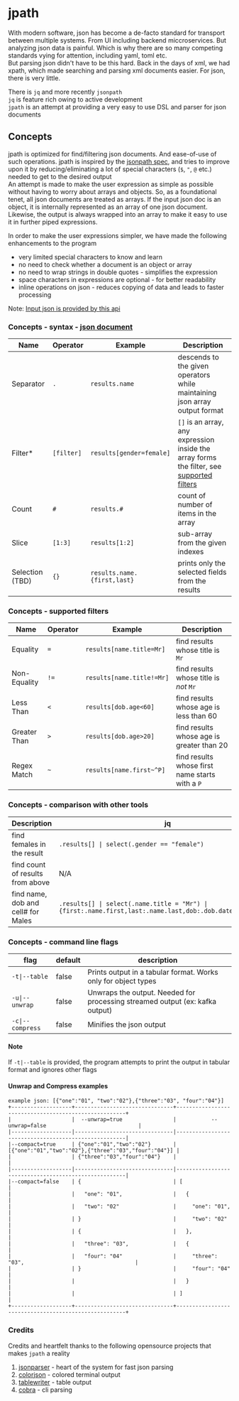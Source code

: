 # jpath

With modern software, json has become a de-facto standard 
for transport between multiple systems. 
From UI including backend miccroservices.
But analyzing json data is painful. Which is why there are so many competing standards
vying for attention, including yaml, toml etc. 
<br>
But parsing json didn't have to be this hard. Back in the days of xml, we had xpath, 
which made searching and parsing xml documents easier. For json, there is very little.

There is `jq` and more recently `jsonpath` 
<br>
`jq` is feature rich owing to active development
<br>
`jpath` is an attempt at providing a very easy to use DSL and parser for json documents

## Concepts

jpath is optimized for find/filtering json documents. And ease-of-use of such operations. 
jpath is inspired by the [jsonpath spec](https://github.com/json-path/JsonPath), 
and tries to improve upon it by reducing/eliminating a lot of special characters (`$`, `"`, `@` etc.)
needed to get to the desired output 
<br>
An attempt is made to make the user expression as simple as possible without having to worry about arrays and objects. 
So, as a foundational tenet, all json documents are treated as arrays. If the input json doc is an object, 
it is internally represented as an array of one json document. Likewise, the output is always wrapped into an array
to make it easy to use it in further piped expressions.

In order to make the user expressions simpler, we have made the following enhancements to the program
* very limited special characters to know and learn
* no need to check whether a document is an object or array
* no need to wrap strings in double quotes - simplifies the expression
* space characters in expressions are optional - for better readability
* inline operations on json - reduces copying of data and leads to faster processing

Note: [Input json is provided by this api](https://randomuser.me/api/?results=10)

### Concepts - syntax - [json document](https://randomuser.me/api/?results=10)

|Name        | Operator | Example                        | Description   |
|------------|----------|--------------------------------|---------------|
| Separator  | `.`      | `results.name`                 | descends to the given operators while maintaining json array output format
| Filter*    |`[filter]`| `results[gender=female]`       | `[]` is an array, any expression inside the array forms the filter, see [supported filters](#concepts---supported-filters)
| Count      | `#`      | `results.#`                    | count of number of items in the array
| Slice      | `[1:3]`  | `results[1:2]`                 | sub-array from the given indexes
| Selection (TBD)| `{}` | `results.name.{first,last}`    | prints only the selected fields from the results

### Concepts - supported filters
|Name        | Operator | Example                        | Description   |
|------------|----------|--------------------------------|---------------|
| Equality   | `=`      | `results[name.title=Mr]`       | find results whose title is `Mr`
|Non-Equality| `!=`     | `results[name.title!=Mr]`      | find results whose title is _not_ `Mr`
| Less Than  | `<`      | `results[dob.age<60]`          | find results whose age is less than 60
|Greater Than| `>`      | `results[dob.age>20]`          | find results whose age is greater than 20 
| Regex Match| `~`      | `results[name.first~^P]`       | find results whose first name starts with a `P`

### Concepts - comparison with other tools
| Description                         | jq                      | jsonpath                          | jpath    |
|-------------------------------------|-------------------------|-----------------------------------|-----------|
| find females in the result          | `.results[] \| select(.gender == "female")` | `$.results[?(@.gender=="female")]` | `results[gender=female]`
| find count of results from above    | N/A                     | N/A                               | `results[gender=female].#`
| find name, dob and cell# for Males  | `.results[] \| select(.name.title = "Mr") \| {first:.name.first,last:.name.last,dob:.dob.date,cell:.cell}` | N/A | `'results[name.title=Mr].{name.first,name.last,dob.date,cell}'`

### Concepts - command line flags
| flag                  |  default  | description      |
|-----------------------|-----------|------------------|
| `-t\|--table`         | false     | Prints output in a tabular format. Works only for object types
| `-u\|--unwrap`        | false     | Unwraps the output. Needed for processing streamed output (ex: kafka output)
| `-c\|--compress`      | false     | Minifies the json output

#### Note
If `-t|--table` is provided, the program attempts to print the output in tabular format and ignores other flags

#### Unwrap and Compress examples
```
example json: [{"one":"01", "two":"02"},{"three":"03", "four":"04"}]
+-------------------+-------------------------------+------------------------------------------------------+
|                   |  --unwrap=true                |           --unwrap=false                             |
|-------------------|-------------------------------|------------------------------------------------------|
|--compact=true     | {"one":"01","two":"02"}       | [{"one":"01","two":"02"},{"three":"03","four":"04"}] |
|                   | {"three":"03","four":"04"}    |                                                      |
|-------------------|-------------------------------|------------------------------------------------------|
|--compact=false    | {                             | [                                                    |
|                   |   "one": "01",                |   {                                                  |
|                   |   "two": "02"                 |     "one": "01",                                     |
|                   | }                             |     "two": "02"                                      |
|                   | {                             |   },                                                 |
|                   |   "three": "03",              |   {                                                  |
|                   |   "four": "04"                |     "three": "03",                                   |
|                   | }                             |     "four": "04"                                     |
|                   |                               |   }                                                  |
|                   |                               | ]                                                    |
+-------------------+-------------------------------+------------------------------------------------------+
```

### Credits
Credits and heartfelt thanks to the following opensource projects that makes `jpath` a reality

1. [jsonparser](https://github.com/buger/jsonparser) - heart of the system for fast json parsing
2. [colorjson](https://github.com/TylerBrock/colorjson) - colored terminal output
3. [tablewriter](https://github.com/olekukonko/tablewriter) - table output
4. [cobra](https://github.com/spf13/cobra) - cli parsing
